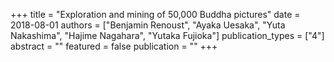 +++
title = "Exploration and mining of 50,000 Buddha pictures"
date = 2018-08-01
authors = ["Benjamin Renoust", "Ayaka Uesaka", "Yuta Nakashima", "Hajime Nagahara", "Yutaka Fujioka"]
publication_types = ["4"]
abstract = ""
featured = false
publication = ""
+++


